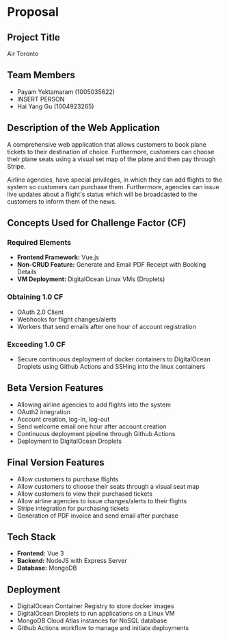 # Proposal 

## Project Title

Air Toronto
## Team Members

- Payam Yektamaram (1005035622)
- INSERT PERSON
- Hai Yang Gu (1004923265)
## Description of the Web Application

A comprehensive web application that allows customers to book plane tickets to their destination of choice. Furthermore, customers can choose their plane seats using a visual set map of the plane and then pay through Stripe.

Airline agencies, have special privileges, in which they can add flights to the system so customers can purchase them. Furthermore, agencies can issue live updates about a  flight's status which will be broadcasted to the customers to inform them of the news.

## Concepts Used for Challenge Factor (CF)

### Required Elements
- **Frontend Framework:** Vue.js
- **Non-CRUD Feature:** Generate and Email PDF Receipt with Booking Details
- **VM Deployment:** DigitalOcean Linux VMs (Droplets) 
  
### Obtaining 1.0 CF
- OAuth 2.0 Client
- Webhooks for flight changes/alerts
- Workers that send emails after one hour of account registration
### Exceeding 1.0 CF

- Secure continuous deployment of docker containers to DigitalOcean Droplets using Github Actions and SSHing into the linux containers

## Beta Version Features

- Allowing airline agencies to add flights into the system
- OAuth2 integration
- Account creation, log-in, log-out
- Send welcome email one hour after account creation
- Continuous deployment pipeline through Github Actions
- Deployment to DigitalOcean Droplets
## Final Version Features

- Allow customers to purchase flights
- Allow customers to choose their seats through a visual seat map
- Allow customers to view their purchased tickets
- Allow airline agencies to issue changes/alerts to their flights
- Stripe integration for purchasing tickets
- Generation of PDF invoice and send email after purchase
## Tech Stack

- **Frontend:** Vue 3
- **Backend:** NodeJS with Express Server
- **Database:** MongoDB
  
## Deployment

-  DigitalOcean Container Registry to store docker images
-  DigitalOcean Droplets to run applications on a Linux VM 
-  MongoDB Cloud Atlas instances for NoSQL database
-  Github Actions workflow to manage and initiate deployments
